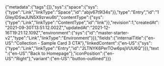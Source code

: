 {"metadata":{"tags":[]},"sys":{"space":{"sys":{"type":"Link","linkType":"Space","id":"abjv67t9l34s"}},"type":"Entry","id":"1GIeyIDSwJUN5X9zrwu6ti","contentType":{"sys":{"type":"Link","linkType":"ContentType","id":"link"}},"revision":1,"createdAt":"2021-09-30T13:51:12.002Z","updatedAt":"2021-12-16T19:21:12.109Z","environment":{"sys":{"id":"master-starter-v2","type":"Link","linkType":"Environment"}}},"fields":{"internalTitle":{"en-US":"Collection - Sample Card 3 CTA"},"linkedContent":{"en-US":{"sys":{"type":"Link","linkType":"Entry","id":"2LTNYK6PerTOw6psjVUU6Q"}}},"text":{"en-US":"Back to Homepage"},"iconPosition":{"en-US":"Right"},"variant":{"en-US":"button-outlined"}}}